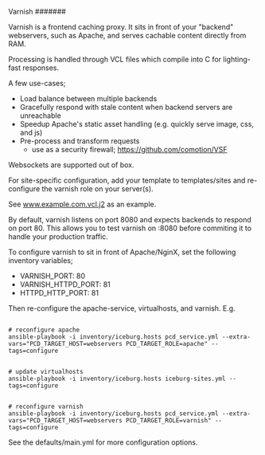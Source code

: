 Varnish
#######


Varnish is a frontend caching proxy. It sits in front of your "backend" 
webservers, such as Apache, and serves cachable content directly from RAM.

Processing is handled through VCL files which compile into C for lighting-fast
responses. 

A few use-cases;

  + Load balance between multiple backends
  + Gracefully respond with stale content when backend servers are unreachable
  + Speedup Apache's static asset handling (e.g. quickly serve image, css, and js)
  + Pre-process and transform requests
    - use as a security firewall; https://github.com/comotion/VSF
  
  
Websockets are supported out of box.

For site-specific configuration, add your template to templates/sites 
and re-configure the varnish role on your server(s). 

See www.example.com.vcl.j2 as an example.

By default, varnish listens on port 8080 and expects backends to respond
on port 80. This allows you to test varnish on :8080 before commiting
it to handle your production traffic. 

To configure varnish to sit in front of Apache/NginX, set the following 
inventory variables;

  + VARNISH_PORT: 80
  + VARNISH_HTTPD_PORT: 81
  + HTTPD_HTTP_PORT: 81
  
Then re-configure the apache-service, virtualhosts, and varnish. E.g. 

```

# reconfigure apache
ansible-playbook -i inventory/iceburg.hosts pcd_service.yml --extra-vars="PCD_TARGET_HOST=webservers PCD_TARGET_ROLE=apache" --tags=configure


# update virtualhosts
ansible-playbook -i inventory/iceburg.hosts iceburg-sites.yml --tags=configure


# reconfigure varnish
ansible-playbook -i inventory/iceburg.hosts pcd_service.yml --extra-vars="PCD_TARGET_HOST=webservers PCD_TARGET_ROLE=varnish" --tags=configure

```

See the defaults/main.yml for more configuration options.

